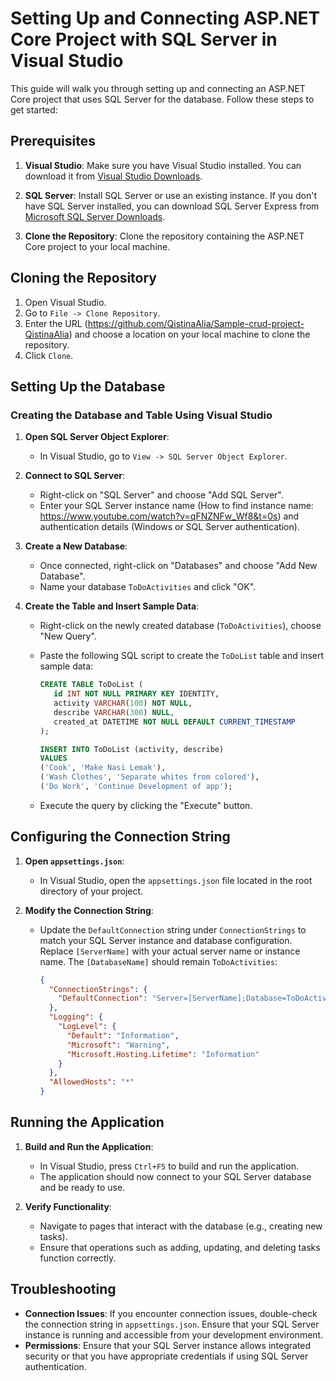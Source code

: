 # Setting Up and Connecting ASP.NET Core Project with SQL Server in Visual Studio

This guide will walk you through setting up and connecting an ASP.NET Core project that uses SQL Server for the database. Follow these steps to get started:

## Prerequisites

1. **Visual Studio**: Make sure you have Visual Studio installed. You can download it from [Visual Studio Downloads](https://visualstudio.microsoft.com/downloads/).

2. **SQL Server**: Install SQL Server or use an existing instance. If you don't have SQL Server installed, you can download SQL Server Express from [Microsoft SQL Server Downloads](https://www.microsoft.com/en-us/sql-server/sql-server-downloads).

3. **Clone the Repository**: Clone the repository containing the ASP.NET Core project to your local machine.

## Cloning the Repository

1. Open Visual Studio.
2. Go to `File -> Clone Repository`.
3. Enter the URL (https://github.com/QistinaAlia/Sample-crud-project-QistinaAlia) and choose a location on your local machine to clone the repository.
4. Click `Clone`.

## Setting Up the Database

### Creating the Database and Table Using Visual Studio

1. **Open SQL Server Object Explorer**:
   - In Visual Studio, go to `View -> SQL Server Object Explorer`.

2. **Connect to SQL Server**:
   - Right-click on "SQL Server" and choose "Add SQL Server".
   - Enter your SQL Server instance name (How to find instance name: https://www.youtube.com/watch?v=qFNZNFw_Wf8&t=0s) and authentication details (Windows or SQL Server authentication).

3. **Create a New Database**:
   - Once connected, right-click on "Databases" and choose "Add New Database".
   - Name your database `ToDoActivities` and click "OK".

4. **Create the Table and Insert Sample Data**:
   - Right-click on the newly created database (`ToDoActivities`), choose "New Query".
   - Paste the following SQL script to create the `ToDoList` table and insert sample data:
      ```sql
     CREATE TABLE ToDoList (
         id INT NOT NULL PRIMARY KEY IDENTITY,
         activity VARCHAR(100) NOT NULL,
         describe VARCHAR(300) NULL,
         created_at DATETIME NOT NULL DEFAULT CURRENT_TIMESTAMP
     );

     INSERT INTO ToDoList (activity, describe)
     VALUES
     ('Cook', 'Make Nasi Lemak'),
     ('Wash Clothes', 'Separate whites from colored'),
     ('Do Work', 'Continue Development of app');
     ```

   - Execute the query by clicking the "Execute" button.

## Configuring the Connection String

1. **Open `appsettings.json`**:
   - In Visual Studio, open the `appsettings.json` file located in the root directory of your project.

2. **Modify the Connection String**:
   - Update the `DefaultConnection` string under `ConnectionStrings` to match your SQL Server instance and database configuration. Replace `[ServerName]` with your actual server name or instance name. The `[DatabaseName]` should remain `ToDoActivities`:

     ```json
     {
       "ConnectionStrings": {
         "DefaultConnection": "Server=[ServerName];Database=ToDoActivities;Integrated Security=True;"
       },
       "Logging": {
         "LogLevel": {
           "Default": "Information",
           "Microsoft": "Warning",
           "Microsoft.Hosting.Lifetime": "Information"
         }
       },
       "AllowedHosts": "*"
     }
     ```

## Running the Application

1. **Build and Run the Application**:
   - In Visual Studio, press `Ctrl+F5` to build and run the application.
   - The application should now connect to your SQL Server database and be ready to use.

2. **Verify Functionality**:
   - Navigate to pages that interact with the database (e.g., creating new tasks).
   - Ensure that operations such as adding, updating, and deleting tasks function correctly.

## Troubleshooting

- **Connection Issues**: If you encounter connection issues, double-check the connection string in `appsettings.json`. Ensure that your SQL Server instance is running and accessible from your development environment.
- **Permissions**: Ensure that your SQL Server instance allows integrated security or that you have appropriate credentials if using SQL Server authentication.
